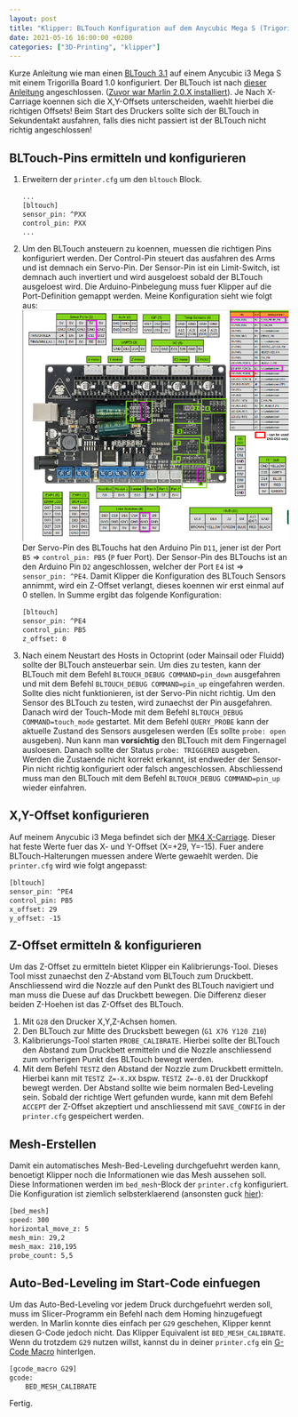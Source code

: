 ```yaml
---
layout: post
title: "Klipper: BLTouch Konfiguration auf dem Anycubic Mega S (Trigorilla Board 1.0)"
date: 2021-05-16 16:00:00 +0200
categories: ["3D-Printing", "klipper"]
---
```

Kurze Anleitung wie man einen [BLTouch 3.1](https://www.antclabs.com/bltouch-v3) auf einem Anycubic i3 Mega S mit einem Trigorilla Board 1.0 konfiguriert. Der BLTouch ist nach [dieser Anleitung](https://github.com/knutwurst/Marlin-2-0-x-Anycubic-i3-MEGA-S/wiki/BLTouch-Installation-(deutsch)) angeschlossen. ([Zuvor war Marlin 2.0.X installiert](https://matse.work/3d-printing/2021/05/13/bltouch_installation_anycubic_i3_mega_with_mk4_x_carriage.html)). Je Nach X-Carriage koennen sich die X,Y-Offsets unterscheiden, waehlt hierbei die richtigen Offsets! Beim Start des Druckers sollte sich der BLTouch in Sekundentakt ausfahren, falls dies nicht passiert ist der BLTouch nicht richtig angeschlossen!

## BLTouch-Pins ermitteln und konfigurieren
1. Erweitern der `printer.cfg` um den `bltouch` Block.
    ```
    ...
    [bltouch]
    sensor_pin: ^PXX
    control_pin: PXX
    ...
    ```
2. Um den BLTouch ansteuern zu koennen, muessen die richtigen Pins konfiguriert werden. Der Control-Pin steuert das ausfahren des Arms und ist demnach ein Servo-Pin. Der Sensor-Pin ist ein Limit-Switch, ist demnach auch invertiert und wird ausgeloest sobald der BLTouch ausgeloest wird. Die Arduino-Pinbelegung muss fuer Klipper auf die Port-Definition gemappt werden. Meine Konfiguration sieht wie folgt aus:
    ![TRIGORILLA_10_PINOUT](/assets/images/2021-05-16_TRIGORILLA_10_PINOUT.png)
    Der Servo-Pin des BLTouchs hat den Arduino Pin `D11`, jener ist der Port `B5` => `control_pin: PB5` (`P` fuer Port). Der Sensor-Pin des BLTouchs ist an den Arduino Pin `D2` angeschlossen, welcher der Port `E4` ist => `sensor_pin: ^PE4`. Damit Klipper die Konfiguration des BLTouch Sensors annimmt, wird ein Z-Offset verlangt, dieses koennen wir erst einmal auf 0 stellen. In Summe ergibt das folgende Konfiguration:
    ```
    [bltouch]
    sensor_pin: ^PE4
    control_pin: PB5
    z_offset: 0
    ```
3. Nach einem Neustart des Hosts in Octoprint (oder Mainsail oder Fluidd) sollte der BLTouch ansteuerbar sein. Um dies zu testen, kann der BLTouch mit dem Befehl `BLTOUCH_DEBUG COMMAND=pin_down` ausgefahren und mit dem Befehl `BLTOUCH_DEBUG COMMAND=pin_up` eingefahren werden. Sollte dies nicht funktionieren, ist der Servo-Pin nicht richtig. Um den Sensor des BLTouch zu testen, wird zunaechst der Pin ausgefahren. Danach wird der Touch-Mode mit dem Befehl `BLTOUCH_DEBUG COMMAND=touch_mode` gestartet. Mit dem Befehl `QUERY_PROBE` kann der aktuelle Zustand des Sensors ausgelesen werden (Es sollte `probe: open` ausgeben). Nun kann man **vorsichtig** den BLTouch mit dem Fingernagel ausloesen. Danach sollte der Status `probe: TRIGGERED` ausgeben. Werden die Zustaende nicht korrekt erkannt, ist endweder der Sensor-Pin nicht richtig konfiguriert oder falsch angeschlossen. Abschliessend muss man den BLTouch mit dem Befehl `BLTOUCH_DEBUG COMMAND=pin_up` wieder einfahren. 

## X,Y-Offset konfigurieren
Auf meinem Anycubic i3 Mega befindet sich der [MK4 X-Carriage](https://www.thingiverse.com/thing:3537449). Dieser hat feste Werte fuer das X- und Y-Offset (X=+29, Y=-15). Fuer andere BLTouch-Halterungen muessen andere Werte gewaehlt werden. Die `printer.cfg` wird wie folgt angepasst:
```
[bltouch]
sensor_pin: ^PE4
control_pin: PB5
x_offset: 29
y_offset: -15
```

## Z-Offset ermitteln & konfigurieren
Um das Z-Offset zu ermitteln bietet Klipper ein Kalibrierungs-Tool. Dieses Tool misst zunaechst den Z-Abstand vom BLTouch zum Druckbett. Anschliessend wird die Nozzle auf den Punkt des BLTouch navigiert und man muss die Duese auf das Druckbett bewegen. Die Differenz dieser beiden Z-Hoehen ist das Z-Offset des BLTouch.
1. Mit `G28` den Drucker X,Y,Z-Achsen homen.
2. Den BLTouch zur Mitte des Drucksbett bewegen (`G1 X76 Y120 Z10`)
3. Kalibrierungs-Tool starten `PROBE_CALIBRATE`. Hierbei sollte der BLTouch den Abstand zum Druckbett ermitteln und die Nozzle anschliessend zum vorherigen Punkt des BLTouch bewegt werden.
4. Mit dem Befehl `TESTZ` den Abstand der Nozzle zum Druckbett ermitteln. Hierbei kann mit `TESTZ Z=-X.XX` bspw. `TESTZ Z=-0.01` der Druckkopf bewegt werden. Der Abstand sollte wie beim normalen Bed-Leveling sein. Sobald der richtige Wert gefunden wurde, kann mit dem Befehl `ACCEPT` der Z-Offset akzeptiert und anschliessend mit `SAVE_CONFIG` in der `printer.cfg` gespeichert werden.

## Mesh-Erstellen
Damit ein automatisches Mesh-Bed-Leveling durchgefuehrt werden kann, benoetigt Klipper noch die Informationen wie das Mesh aussehen soll. Diese Informationen werden im `bed_mesh`-Block der `printer.cfg` konfiguriert. Die Konfiguration ist ziemlich selbsterklaerend (ansonsten guck [hier](https://www.klipper3d.org/Bed_Mesh.html)):
```
[bed_mesh]
speed: 300
horizontal_move_z: 5
mesh_min: 29,2
mesh_max: 210,195
probe_count: 5,5
```

## Auto-Bed-Leveling im Start-Code einfuegen
Um das Auto-Bed-Leveling vor jedem Druck durchgefuehrt werden soll, muss im Slicer-Programm ein Befehl nach dem Homing hinzugefuegt werden. In Marlin konnte dies einfach per `G29` geschehen, Klipper kennt diesen G-Code jedoch nicht. Das Klipper Equivalent ist `BED_MESH_CALIBRATE`. Wenn du trotzdem `G29` nutzen willst, kannst du in deiner `printer.cfg` ein [G-Code Macro](https://www.klipper3d.org/G-Codes.html#g-code-macro-commands) hinterlgen.
```
[gcode_macro G29]
gcode:
    BED_MESH_CALIBRATE
```

Fertig.